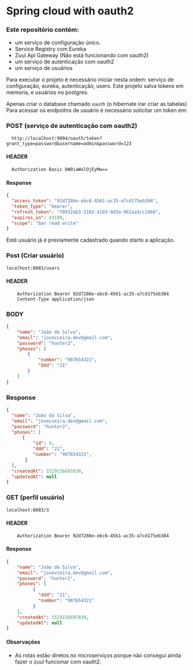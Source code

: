 # Spring cloud with oauth2


### Este repositório contém:

* um serviço de configuração único.
* Service Registry com Eureka
* Zuul Api Gateway (Não está funcionando com oauth2)
* um serviço de autenticação com oauth2
* um serviço de usuários


Para executar o projeto é necessário iniciar nesta ordem: serviço de configuração, eureka, autenticação, users.
Este projeto salva tokens em memoria, e usuários no postgres.

Apenas criar o database chamado `oauth` (o hibernate irar criar as tabelas)
Para acessar os endpoitns de usuário é necessário solicitar um token em:


### POST (serviço de autenticação com oauth2)
      http://localhost:9094/oauth/token?grant_type=password&username=admin&password=123
  
 #### HEADER
      Authorization Basic bW9iaWxlOjEyMw==
    
   
 #### Response
```json
{
  "access_token": "92d7286e-ebc6-4561-ac35-a7cd175eb384",
  "token_type": "bearer",
  "refresh_token": "f0932ab3-2102-4103-9d3a-962aa3cc1066",
  "expires_in": 43199,
  "scope": "bar read write"
}
```

Esté usuário já é previamente cadastrado quando starto a aplicação.


### Post (Criar usuário)
    localhost:8083/users
    
  #### HEADER
        Authorization Bearer 92d7286e-ebc6-4561-ac35-a7cd175eb384
        Content-Type application/json
        
  ### BODY
  ```json
 {
      "name": "João da Silva",
      "email": "josevieira.dev@gmail.com",
      "password": "hunter2",
      "phones": [
          {
              "number": "987654321",
              "ddd": "21"
          }
      ]
  }
  ```
  ### Response
  
  ```json
{
    "name": "João da Silva",
    "email": "josevieira.dev@gmail.com",
    "password": "hunter2",
    "phones": [
        {
            "id": 4,
            "ddd": "21",
            "number": "987654321",
         }
    ],
    "createdAt": 1529156697839,
    "updatedAt": null
}
  ```
  ### GET (perfil usuário)
    localhost:8083/3
    
  #### HEADER
        Authorization Bearer 92d7286e-ebc6-4561-ac35-a7cd175eb384
    
  #### Response
```json
{
    "name": "João da Silva",
    "email": "josevieira.dev@gmail.com",
    "password": "hunter2",
    "phones": [
          {
            "ddd": "21",
            "number": "987654321"
          }
    ],
    "createdAt": 1529156697839,
    "updatedAt": null
}
```
      
#### Observações
  
* As rotas estão diretos no microserviços porque não consegui ainda fazer o zuul funcionar com oauth2.




